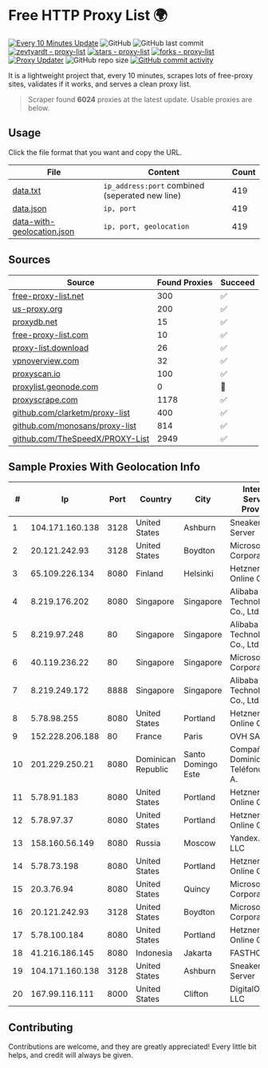 
# Free HTTP Proxy List 🌍

[![Every 10 Minutes Update](https://github.com/mertguvencli/http-proxy-list/actions/workflows/main.yml/badge.svg?branch=main)](https://github.com/mertguvencli/http-proxy-list/actions/workflows/main.yml)
![GitHub](https://img.shields.io/github/license/mertguvencli/http-proxy-list)
![GitHub last commit](https://img.shields.io/github/last-commit/mertguvencli/http-proxy-list)
[![zevtyardt - proxy-list](https://img.shields.io/static/v1?label=zevtyardt&message=proxy-list&color=blue&logo=github)](https://github.com/zevtyardt/proxy-list "Go to GitHub repo")
[![stars - proxy-list](https://img.shields.io/github/stars/zevtyardt/proxy-list?style=social)](https://github.com/zevtyardt/proxy-list)
[![forks - proxy-list](https://img.shields.io/github/forks/zevtyardt/proxy-list?style=social)](https://github.com/zevtyardt/proxy-list)
[![Proxy Updater](https://github.com/zevtyardt/proxy-list/workflows/Proxy%20Updater/badge.svg)](https://github.com/zevtyardt/proxy-list/actions?query=workflow:"Proxy+Updater")
![GitHub repo size](https://img.shields.io/github/repo-size/zevtyardt/proxy-list)
[![GitHub commit activity](https://img.shields.io/github/commit-activity/m/zevtyardt/proxy-list?logo=commits)](https://github.com/zevtyardt/proxy-list/commits/main)

It is a lightweight project that, every 10 minutes, scrapes lots of free-proxy sites, validates if it works, and serves a clean proxy list.

> Scraper found **6024** proxies at the latest update. Usable proxies are below.

## Usage

Click the file format that you want and copy the URL.

|File|Content|Count|
|----|-------|-----|
|[data.txt](https://raw.githubusercontent.com/mertguvencli/http-proxy-list/main/proxy-list/data.txt)|`ip_address:port` combined (seperated new line)|419|
|[data.json](https://raw.githubusercontent.com/mertguvencli/http-proxy-list/main/proxy-list/data.json)|`ip, port`|419|
|[data-with-geolocation.json](https://raw.githubusercontent.com/mertguvencli/http-proxy-list/main/proxy-list/data-with-geolocation.json)|`ip, port, geolocation`|419|

## Sources

|Source|Found Proxies|Succeed|
|------|-------------|-------|
|[free-proxy-list.net](https://free-proxy-list.net)|300|✅|
|[us-proxy.org](https://www.us-proxy.org)|200|✅|
|[proxydb.net](http://proxydb.net)|15|✅|
|[free-proxy-list.com](https://free-proxy-list.com/?page=&port=&type%5B%5D=http&type%5B%5D=https&up_time=0&search=Search)|10|✅|
|[proxy-list.download](https://www.proxy-list.download/HTTP)|26|✅|
|[vpnoverview.com](https://vpnoverview.com/privacy/anonymous-browsing/free-proxy-servers)|32|✅|
|[proxyscan.io](https://www.proxyscan.io)|100|✅|
|[proxylist.geonode.com](https://proxylist.geonode.com/api/proxy-list?limit=300&page=1&sort_by=lastChecked&sort_type=desc&protocols=http,https)|0|🚫|
|[proxyscrape.com](https://api.proxyscrape.com/v2/?request=displayproxies&protocol=http&timeout=10000&country=all&ssl=all&anonymity=all)|1178|✅|
|[github.com/clarketm/proxy-list](https://raw.githubusercontent.com/clarketm/proxy-list/master/proxy-list-raw.txt)|400|✅|
|[github.com/monosans/proxy-list](https://raw.githubusercontent.com/monosans/proxy-list/main/proxies/http.txt)|814|✅|
|[github.com/TheSpeedX/PROXY-List](https://raw.githubusercontent.com/TheSpeedX/PROXY-List/master/http.txt)|2949|✅|


## Sample Proxies With Geolocation Info

|#|Ip|Port|Country|City|Internet Service Provider|
|-|--|----|-------|----|-------------------------|
|1|104.171.160.138|3128|United States|Ashburn|Sneaker Server|
|2|20.121.242.93|3128|United States|Boydton|Microsoft Corporation|
|3|65.109.226.134|8080|Finland|Helsinki|Hetzner Online GmbH|
|4|8.219.176.202|8080|Singapore|Singapore|Alibaba (US) Technology Co., Ltd.|
|5|8.219.97.248|80|Singapore|Singapore|Alibaba (US) Technology Co., Ltd.|
|6|40.119.236.22|80|Singapore|Singapore|Microsoft Corporation|
|7|8.219.249.172|8888|Singapore|Singapore|Alibaba (US) Technology Co., Ltd.|
|8|5.78.98.255|8080|United States|Portland|Hetzner Online GmbH|
|9|152.228.206.188|80|France|Paris|OVH SAS|
|10|201.229.250.21|8080|Dominican Republic|Santo Domingo Este|Compañía Dominicana de Teléfonos S. A.|
|11|5.78.91.183|8080|United States|Portland|Hetzner Online GmbH|
|12|5.78.97.37|8080|United States|Portland|Hetzner Online GmbH|
|13|158.160.56.149|8080|Russia|Moscow|Yandex.Cloud LLC|
|14|5.78.73.198|8080|United States|Portland|Hetzner Online GmbH|
|15|20.3.76.94|8080|United States|Quincy|Microsoft Corporation|
|16|20.121.242.93|3128|United States|Boydton|Microsoft Corporation|
|17|5.78.100.184|8080|United States|Portland|Hetzner Online GmbH|
|18|41.216.186.145|8080|Indonesia|Jakarta|FASTHOSTING|
|19|104.171.160.138|3128|United States|Ashburn|Sneaker Server|
|20|167.99.116.111|8000|United States|Clifton|DigitalOcean, LLC|



## Contributing

Contributions are welcome, and they are greatly appreciated! Every
little bit helps, and credit will always be given.

